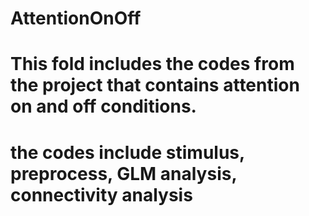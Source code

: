 # AttentionOnOff
# This fold includes the codes from the project that contains attention on and off conditions.
# the codes include stimulus, preprocess, GLM analysis, connectivity analysis
